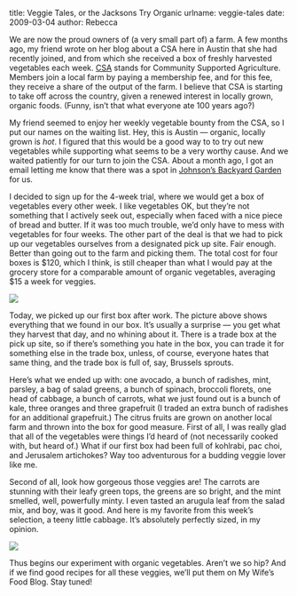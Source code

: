 title: Veggie Tales, or the Jacksons Try Organic
urlname: veggie-tales
date: 2009-03-04
author: Rebecca

We are now the proud owners of (a very small part of) a farm. A few months ago,
my friend wrote on her blog about a CSA here in Austin that she had recently
joined, and from which she received a box of freshly harvested vegetables each
week. [CSA][a] stands for Community Supported Agriculture. Members join a local
farm by paying a membership fee, and for this fee, they receive a share of the
output of the farm. I believe that CSA is starting to take off across the
country, given a renewed interest in locally grown, organic foods. (Funny,
isn&#x02bc;t that what everyone ate 100 years ago?)

[a]: https://www.nal.usda.gov/afsic/community-supported-agriculture

My friend seemed to enjoy her weekly vegetable bounty from the CSA, so I put our
names on the waiting list. Hey, this is Austin &mdash; organic, locally grown is
*hot*. I figured that this would be a good way to to try out new vegetables
while supporting what seems to be a very worthy cause. And we waited patiently
for our turn to join the CSA. About a month ago, I got an email letting me know
that there was a spot in [Johnson&#x02bc;s Backyard Garden][b] for us.

[b]: https://www.jbgorganic.com/

I decided to sign up for the 4-week trial, where we would get a box of
vegetables every other week. I like vegetables OK, but they&#x02bc;re not
something that I actively seek out, especially when faced with a nice piece of
bread and butter. If it was too much trouble, we&#x02bc;d only have to mess with
vegetables for four weeks. The other part of the deal is that we had to pick up
our vegetables ourselves from a designated pick up site. Fair enough. Better
than going out to the farm and picking them. The total cost for four boxes is
$120, which I think, is still cheaper than what I would pay at the grocery store
for a comparable amount of organic vegetables, averaging $15 a week for veggies.

<img src="{static}/images/2009-03-04-vegetables.jpg" class="img-fluid">

Today, we picked up our first box after work. The picture above shows everything
that we found in our box. It&#x02bc;s usually a surprise &mdash; you get what
they harvest that day, and no whining about it. There is a trade box at the pick
up site, so if there&#x02bc;s something you hate in the box, you can trade it
for something else in the trade box, unless, of course, everyone hates that same
thing, and the trade box is full of, say, Brussels sprouts.

Here&#x02bc;s what we ended up with: one avocado, a bunch of radishes, mint,
parsley, a bag of salad greens, a bunch of spinach, broccoli florets, one head
of cabbage, a bunch of carrots, what we just found out is a bunch of kale, three
oranges and three grapefruit (I traded an extra bunch of radishes for an
additional grapefruit.) The citrus fruits are grown on another local farm and
thrown into the box for good measure. First of all, I was really glad that all
of the vegetables were things I&#x02bc;d heard of (not necessarily cooked with,
but heard of.) What if our first box had been full of kohlrabi, pac choi, and
Jerusalem artichokes? Way too adventurous for a budding veggie lover like me.

Second of all, look how gorgeous those veggies are! The carrots are stunning
with their leafy green tops, the greens are so bright, and the mint smelled,
well, powerfully minty. I even tasted an arugula leaf from the salad mix, and
boy, was it good. And here is my favorite from this week&#x02bc;s selection, a
teeny little cabbage. It&#x02bc;s absolutely perfectly sized, in my opinion.

<img src="{static}/images/2009-03-04-cabbage.jpg" class="img-fluid">

Thus begins our experiment with organic vegetables. Aren&#x02bc;t we so hip? And
if we find good recipes for all these veggies, we&#x02bc;ll put them on My
Wife&#x02bc;s Food Blog. Stay tuned!
